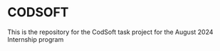 # CODSOFT
This is the repository for the CodSoft task project for the August 2024 Internship program
